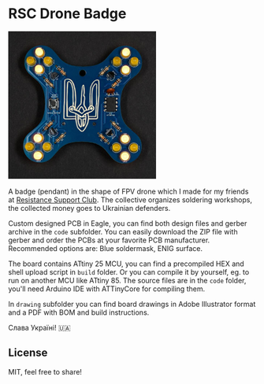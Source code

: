 # RSC Drone Badge

<img src="./rsc-drone-badge.jpg" width="300">

A badge (pendant) in the shape of FPV drone which I made for my friends at [Resistance Support Club](http://resistance.support). The collective organizes soldering workshops, the collected money goes to Ukrainian defenders.

Custom designed PCB in Eagle, you can find both design files and gerber archive in the `code` subfolder. You can easily download the ZIP file with gerber and order the PCBs at your favorite PCB manufacturer. Recommended options are: Blue soldermask, ENIG surface.

The board contains ATtiny 25 MCU, you can find a precompiled HEX and shell upload script in `build` folder. Or you can compile it by yourself, eg. to run on another MCU like ATtiny 85. The source files are in the `code` folder, you'll need Arduino IDE with ATTinyCore for compiling them.

In `drawing` subfolder you can find board drawings in Adobe Illustrator format and a PDF with BOM and build instructions.

Слава Україні! 🇺🇦

## License

MIT, feel free to share!